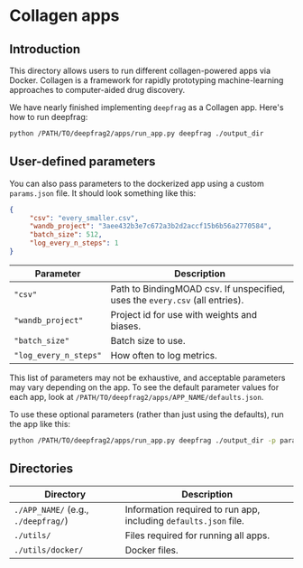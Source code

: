 # Collagen apps

## Introduction

This directory allows users to run different collagen-powered apps via Docker.
Collagen is a framework for rapidly prototyping machine-learning approaches to
computer-aided drug discovery.

We have nearly finished implementing `deepfrag` as a Collagen app. Here's how to
run deepfrag:

```bash
python /PATH/TO/deepfrag2/apps/run_app.py deepfrag ./output_dir
```

## User-defined parameters

You can also pass parameters to the dockerized app using a custom `params.json`
file. It should look something like this:

```json
{
     "csv": "every_smaller.csv",
     "wandb_project": "3aee432b3e7c672a3b2d2accf15b6b56a2770584",
     "batch_size": 512,
     "log_every_n_steps": 1
}
```

<!-- Helpful: https://www.tablesgenerator.com/markdown_tables -->

| Parameter             | Description                                                                  |
|-----------------------|------------------------------------------------------------------------------|
| `"csv"`               | Path to BindingMOAD csv. If unspecified, uses the `every.csv` (all entries). |
| `"wandb_project"`     | Project id for use with weights and biases.                                  |
| `"batch_size"`        | Batch size to use.                                                           |
| `"log_every_n_steps"` | How often to log metrics.                                                    |


This list of parameters may not be exhaustive, and acceptable parameters may
vary depending on the app. To see the default parameter values for each app,
look at `/PATH/TO/deepfrag2/apps/APP_NAME/defaults.json`.

To use these optional parameters (rather than just using the defaults), run the
app like this:

```bash
python /PATH/TO/deepfrag2/apps/run_app.py deepfrag ./output_dir -p params.json
```

## Directories

| Directory                           | Description                                                      |
|-------------------------------------|------------------------------------------------------------------|
| `./APP_NAME/` (e.g., `./deepfrag/`) | Information required to run app, including `defaults.json` file. |
| `./utils/`                          | Files required for running all apps.                             |
| `./utils/docker/`                   | Docker files.                                                    |
